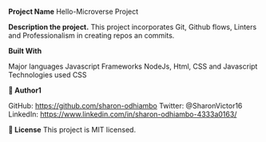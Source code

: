 
**Project Name**
  Hello-Microverse Project

**Description the project.**
  This project incorporates Git, Github flows, Linters and Professionalism in creating repos an commits.

**Built With**

Major languages
  Javascript
Frameworks
  NodeJs, Html, CSS and Javascript
Technologies used
  CSS

**👤 Author1**

GitHub: https://github.com/sharon-odhiambo
Twitter: @SharonVictor16
LinkedIn: https://www.linkedin.com/in/sharon-odhiambo-4333a0163/


**📝 License**
This project is MIT licensed.
